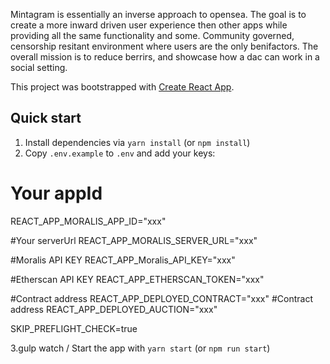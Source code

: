 
Mintagram is essentially an inverse approach to opensea. The goal is to create a more inward driven user experience then other apps while providing all the same functionality and some. Community governed, censorship resitant environment where users are the only benifactors.  The overall mission is to reduce berrirs, and showcase how a dac can work in a social setting.

This project was bootstrapped with [Create React App](https://github.com/facebook/create-react-app).

## Quick start
1. Install dependencies via `yarn install` (or `npm install`)
2. Copy `.env.example` to `.env` and add your keys:

# Your appId
REACT_APP_MORALIS_APP_ID="xxx"

#Your serverUrl
REACT_APP_MORALIS_SERVER_URL="xxx"

#Moralis API KEY
REACT_APP_Moralis_API_KEY="xxx"

#Etherscan API KEY
REACT_APP_ETHERSCAN_TOKEN="xxx"

#Contract address
REACT_APP_DEPLOYED_CONTRACT="xxx"
#Contract address
REACT_APP_DEPLOYED_AUCTION="xxx"

SKIP_PREFLIGHT_CHECK=true

3.gulp watch / Start the app with `yarn start` (or `npm run start`)

